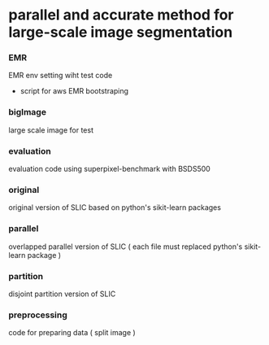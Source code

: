 # parallel and accurate method for large-scale image segmentation

### EMR 

EMR env setting wiht test code
* script for aws EMR bootstraping

### bigImage

large scale image for test

### evaluation

evaluation code using superpixel-benchmark with BSDS500

### original

original version of SLIC based on python's sikit-learn packages

### parallel 

overlapped parallel version of SLIC ( each file must replaced python's sikit-learn package ) 

### partition

disjoint partition version of SLIC 

### preprocessing

code for preparing data ( split image )
